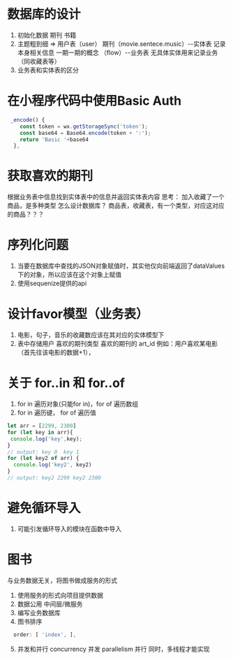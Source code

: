 <!--
 * @Author: your name
 * @Date: 2020-03-31 23:55:53
 * @LastEditTime: 2020-04-11 16:47:33
 * @LastEditors: Please set LastEditors
 * @Description: In User Settings Edit
 * @FilePath: \island-node\note.md
 -->

# 数据库的设计
<!-- 面向对象 model class -->
1. 初始化数据 期刊 书籍
2. 主题粗到细
=>
  用户表（user）
  期刊（movie.sentece.music）--实体表 记录本身相关信息
  一期一期的概念 （flow）--业务表 无具体实体用来记录业务（同收藏表等）
3. 业务表和实体表的区分

# 在小程序代码中使用Basic Auth
```js
 _encode() {
    const token = wx.getStorageSync('token');
    const base64 = Base64.encode(token + ':');
    return 'Basic '+base64
  },
```

# 获取喜欢的期刊
  根据业务表中信息找到实体表中的信息并返回实体表内容
  思考： 加入收藏了一个商品，是多种类型 怎么设计数据库？
  商品表，收藏表，有一个类型，对应这对应的商品？？？

# 序列化问题
1. 当要在数据库中查找的JSON对象赋值时，其实他仅向前端返回了dataValues下的对象，所以应该在这个对象上赋值
2. 使用sequenize提供的api 

# 设计favor模型（业务表）
1. 电影，句子，音乐的收藏数应该在其对应的实体模型下
2. 表中存储用户 喜欢的期刊类型 喜欢的期刊的 art_id
例如：用户喜欢某电影（首先往该电影的数据+1），

# 关于 for..in 和 for..of
1. for in 遍历对象(只能for in)，for of 遍历数组
2. for in 遍历键， for of 遍历值
```js
let arr = [2299, 2300]
for (let key in arr){
 console.log('key',key);
}
// output: key 0  key 1
for (let key2 of arr) {
  console.log('key2', key2)
}
// output: key2 2299 key2 2300
```
# 避免循环导入
1. 可能引发循环导入的模块在函数中导入

# 图书
与业务数据无关，将图书做成服务的形式
1. 使用服务的形式向项目提供数据
2. 数据公用
   中间层/微服务
3. 编写业务数据库
4. 图书排序
```js
  order: [ 'index', ],
```
5. 并发和并行
concurrency 并发
parallelism 并行 同时，多线程才能实现
<!-- cpu 密集型操作 -->
<!-- 资源密集型操作 -->